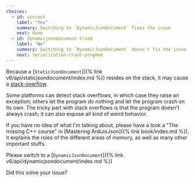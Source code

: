 ```yaml
---
choices: 
  - id: success
    label: "Yes"
    summary: Switching to `DynamicJsonDocument` fixes the issue
    next: done
  - id: dynamicjsondocument-tried
    label: "No"
    summary: Switching to `DynamicJsonDocument` doesn't fix the issue
    next: serialization-crash-progmem
---
```


Because a [`StaticJsonDocument`]({% link v6/api/staticjsondocument/index.md %}) resides on the stack, it may cause a [stack-overflow](https://en.wikipedia.org/wiki/Stack_buffer_overflow).

Some platforms can detect stack overflows, in which case they raise an exception; others let the program do nothing and let the program crash on its own.
The tricky part with stack overflows is that the program doesn't always crash; it can also expose all kind of weird behavior.

If you have no idea of what I'm talking about, please have a look a "The missing C++ course" in [Mastering ArduioJson]({% link book/index.md %}), it explains the roles of the different areas of memory, as well as many other important stuffs.

Please switch to a [`DynamicJsonDocument`]({% link v6/api/dynamicjsondocument/index.md %})

Did this solve your issue?